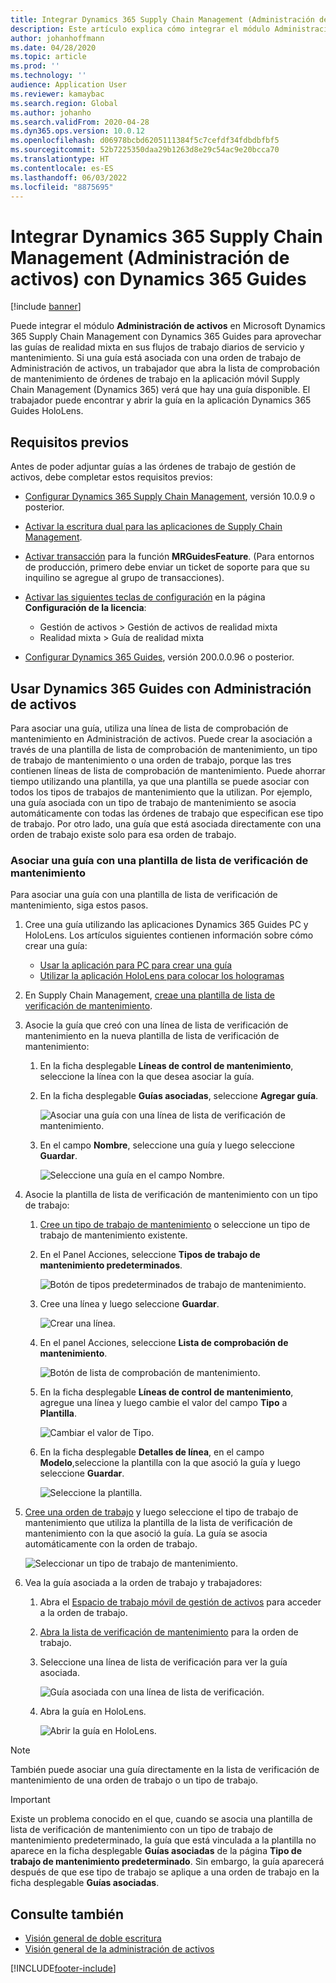```yaml
---
title: Integrar Dynamics 365 Supply Chain Management (Administración de activos) con Dynamics 365 Guides
description: Este artículo explica cómo integrar el módulo Administración de activos en Microsoft Dynamics 365 Supply Chain Management con Dynamics 365 Guides para aprovechar las guías de realidad mixta en sus flujos de trabajo diarios de servicio y mantenimiento.
author: johanhoffmann
ms.date: 04/28/2020
ms.topic: article
ms.prod: ''
ms.technology: ''
audience: Application User
ms.reviewer: kamaybac
ms.search.region: Global
ms.author: johanho
ms.search.validFrom: 2020-04-28
ms.dyn365.ops.version: 10.0.12
ms.openlocfilehash: d06978bcbd6205111384f5c7cefdf34fdbdbfbf5
ms.sourcegitcommit: 52b7225350daa29b1263d8e29c54ac9e20bcca70
ms.translationtype: HT
ms.contentlocale: es-ES
ms.lasthandoff: 06/03/2022
ms.locfileid: "8875695"
---
```

# <a name="integrate-dynamics-365-supply-chain-management-asset-management-with-dynamics-365-guides"></a>Integrar Dynamics 365 Supply Chain Management (Administración de activos) con Dynamics 365 Guides

[!include [banner](../includes/banner.md)]

Puede integrar el módulo **Administración de activos** en Microsoft Dynamics 365 Supply Chain Management con Dynamics 365 Guides para aprovechar las guías de realidad mixta en sus flujos de trabajo diarios de servicio y mantenimiento. Si una guía está asociada con una orden de trabajo de Administración de activos, un trabajador que abra la lista de comprobación de mantenimiento de órdenes de trabajo en la aplicación móvil Supply Chain Management (Dynamics 365) verá que hay una guía disponible. El trabajador puede encontrar y abrir la guía en la aplicación Dynamics 365 Guides HoloLens.

## <a name="prerequisites"></a>Requisitos previos

Antes de poder adjuntar guías a las órdenes de trabajo de gestión de activos, debe completar estos requisitos previos:

- [Configurar Dynamics 365 Supply Chain Management](../../fin-ops-core/fin-ops/index.md), versión 10.0.9 o posterior.
- [Activar la escritura dual para las aplicaciones de Supply Chain Management](../../fin-ops-core/dev-itpro/data-entities/dual-write/enable-dual-write.md).
- [Activar transacción](../../fin-ops-core/dev-itpro/data-entities/data-entities-data-packages.md#features-flighted-in-data-management-and-enabling-flighted-features) para la función **MRGuidesFeature**. (Para entornos de producción, primero debe enviar un ticket de soporte para que su inquilino se agregue al grupo de transacciones).
- [Activar las siguientes teclas de configuración](/dynamicsax-2012/appuser-itpro/license-code-and-configuration-key-reference) en la página **Configuración de la licencia**:

    - Gestión de activos \> Gestión de activos de realidad mixta
    - Realidad mixta \> Guía de realidad mixta

- [Configurar Dynamics 365 Guides](/dynamics365/mixed-reality/guides/setup#step-2-create-a-common-data-service-environment-and-install-the-dynamics-365-guides-solution), versión 200.0.0.96 o posterior.

## <a name="use-dynamics-365-guides-with-asset-management"></a>Usar Dynamics 365 Guides con Administración de activos

Para asociar una guía, utiliza una línea de lista de comprobación de mantenimiento en Administración de activos. Puede crear la asociación a través de una plantilla de lista de comprobación de mantenimiento, un tipo de trabajo de mantenimiento o una orden de trabajo, porque las tres contienen líneas de lista de comprobación de mantenimiento. Puede ahorrar tiempo utilizando una plantilla, ya que una plantilla se puede asociar con todos los tipos de trabajos de mantenimiento que la utilizan. Por ejemplo, una guía asociada con un tipo de trabajo de mantenimiento se asocia automáticamente con todas las órdenes de trabajo que especifican ese tipo de trabajo. Por otro lado, una guía que está asociada directamente con una orden de trabajo existe solo para esa orden de trabajo.

### <a name="associate-a-guide-with-a-maintenance-checklist-template"></a>Asociar una guía con una plantilla de lista de verificación de mantenimiento

Para asociar una guía con una plantilla de lista de verificación de mantenimiento, siga estos pasos.

1. Cree una guía utilizando las aplicaciones Dynamics 365 Guides PC y HoloLens. Los artículos siguientes contienen información sobre cómo crear una guía:

    - [Usar la aplicación para PC para crear una guía](/dynamics365/mixed-reality/guides/pc-app-overview)
    - [Utilizar la aplicación HoloLens para colocar los hologramas](/dynamics365/mixed-reality/guides/hololens-app-overview)

1. En Supply Chain Management, [creae una plantilla de lista de verificación de mantenimiento](setup-for-work-orders/job-groups-and-job-types-variants-trades-and-checklists.md#create-a-maintenance-checklist-template).
1. Asocie la guía que creó con una línea de lista de verificación de mantenimiento en la nueva plantilla de lista de verificación de mantenimiento:

    1. En la ficha desplegable **Líneas de control de mantenimiento**, seleccione la línea con la que desea asociar la guía.
    1. En la ficha desplegable **Guías asociadas**, seleccione **Agregar guía**.

        ![Asociar una guía con una línea de lista de verificación de mantenimiento.](media/am-guides-integration-add-guide.png "Asociar una guía con una línea de lista de verificación de mantenimiento")

    1. En el campo **Nombre**, seleccione una guía y luego seleccione **Guardar**.

        ![Seleccione una guía en el campo Nombre.](media/am-guides-integration-select-guide.png "Seleccione una guía en el campo Nombre")

1. Asocie la plantilla de lista de verificación de mantenimiento con un tipo de trabajo:

    1. [Cree un tipo de trabajo de mantenimiento](setup-for-work-orders/job-groups-and-job-types-variants-trades-and-checklists.md#create-a-maintenance-job-type) o seleccione un tipo de trabajo de mantenimiento existente.
    1. En el Panel Acciones, seleccione **Tipos de trabajo de mantenimiento predeterminados**.

        ![Botón de tipos predeterminados de trabajo de mantenimiento.](media/am-guides-integration-job-defaults.png "Botón de tipos predeterminados de trabajo de mantenimiento")

    1. Cree una línea y luego seleccione **Guardar**.

        ![Crear una línea.](media/am-guides-integration-add-line.png "Crear una línea")

    1. En el panel Acciones, seleccione **Lista de comprobación de mantenimiento**.

        ![Botón de lista de comprobación de mantenimiento.](media/am-guides-integration-maintenance-checklist.png "Botón de lista de comprobación de mantenimiento")

    1. En la ficha desplegable **Líneas de control de mantenimiento**, agregue una línea y luego cambie el valor del campo **Tipo** a **Plantilla**.

        ![Cambiar el valor de Tipo.](media/am-guides-integration-checklist-lines.png "Cambiar el valor de Tipo")

    1. En la ficha desplegable **Detalles de línea**, en el campo **Modelo**,seleccione la plantilla con la que asoció la guía y luego seleccione **Guardar**.

        ![Seleccione la plantilla.](media/am-guides-integration-checklist-line-details.png "Seleccionar la plantilla")

1. [Cree una orden de trabajo](work-orders/manually-created-workorders.md#create-work-order) y luego seleccione el tipo de trabajo de mantenimiento que utiliza la plantilla de la lista de verificación de mantenimiento con la que asoció la guía. La guía se asocia automáticamente con la orden de trabajo.

    ![Seleccionar un tipo de trabajo de mantenimiento.](media/am-guides-integration-create-work-order.png "Seleccionar un tipo de trabajo de mantenimiento")

1. Vea la guía asociada a la orden de trabajo y trabajadores:

    1. Abra el [Espacio de trabajo móvil de gestión de activos](asset-management-mobile-workspace.md) para acceder a la orden de trabajo.
    1. [Abra la lista de verificación de mantenimiento](asset-management-mobile-workspace.md#view-maintenance-checklist-on-a-work-order-job) para la orden de trabajo.
    1. Seleccione una línea de lista de verificación para ver la guía asociada.

        ![Guía asociada con una línea de lista de verificación.](media/am-guides-integration-show-guide.png "Guía asociada con una línea de lista de verificación")

    1. Abra la guía en HoloLens.

        ![Abrir la guía en HoloLens.](media/am-guides-integration-hololens-select.png "Abrir la guía en HoloLens")

> [!NOTE]
> También puede asociar una guía directamente en la lista de verificación de mantenimiento de una orden de trabajo o un tipo de trabajo.

> [!IMPORTANT]
> Existe un problema conocido en el que, cuando se asocia una plantilla de lista de verificación de mantenimiento con un tipo de trabajo de mantenimiento predeterminado, la guía que está vinculada a la plantilla no aparece en la ficha desplegable **Guías asociadas** de la página **Tipo de trabajo de mantenimiento predeterminado**. Sin embargo, la guía aparecerá después de que ese tipo de trabajo se aplique a una orden de trabajo en la ficha desplegable **Guías asociadas**.

## <a name="see-also"></a>Consulte también

- [Visión general de doble escritura](../../fin-ops-core/dev-itpro/data-entities/dual-write/dual-write-overview.md)
- [Visión general de la administración de activos](index.md)


[!INCLUDE[footer-include](../../includes/footer-banner.md)]